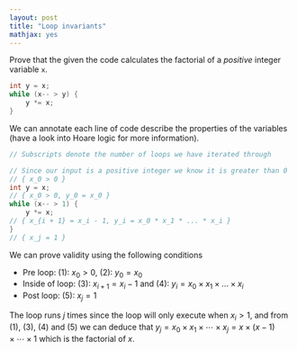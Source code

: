 ```yaml
---
layout: post
title: "Loop invariants"
mathjax: yes
---
```


Prove that the given the code calculates the factorial of a *positive* integer
variable `x`.

```c
int y = x;
while (x-- > y) {
    y *= x;
}
```

We can annotate each line of code describe the properties of the variables (have
a look into Hoare logic for more information).

```c
// Subscripts denote the number of loops we have iterated through

// Since our input is a positive integer we know it is greater than 0
// { x_0 > 0 }
int y = x;
// { x_0 > 0, y_0 = x_0 }
while (x-- > 1) {
    y *= x;
// { x_{i + 1} = x_i - 1, y_i = x_0 * x_1 * ... * x_i }
}
// { x_j = 1 }
```

We can prove validity using the following conditions

- Pre loop: (1): ${ x_0 > 0 }$, (2): ${ y_0 = x_0 }$ 
- Inside of loop: (3): ${ x_{i + 1} = x_i - 1 }$ and (4): ${ y_i = x_0 \times x_1 \times ... \times x_i }$
- Post loop: (5): ${ x_j = 1 }$

The loop runs $j$ times since the loop will only execute when $x_i > 1$, and
from (1), (3), (4) and (5) we can deduce that $y_j =  x_0 \times x_1 \times \cdots \times x_j = x \times (x - 1) \times \cdots \times 1$ which is the factorial of $x$.
